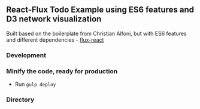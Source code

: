 ## React-Flux Todo Example using ES6 features and D3 network visualization

Built based on the boilerplate from Christian Alfoni, but with ES6 features and different dependencies - [flux-react](https://github.com/christianalfoni/flux-react)


### Development

### Minify the code, ready for production
* Run `gulp deploy`

### Directory

